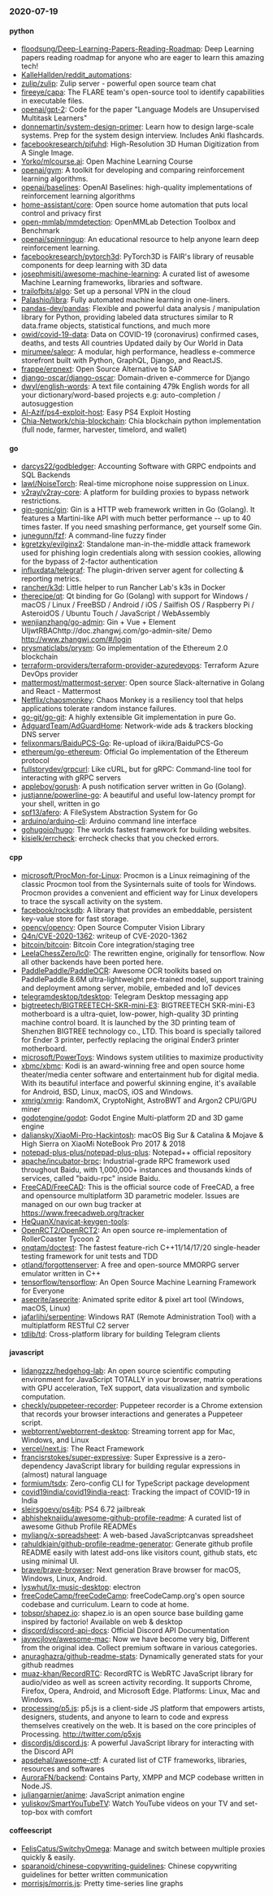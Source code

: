 ### 2020-07-19

#### python
* [floodsung/Deep-Learning-Papers-Reading-Roadmap](https://github.com/floodsung/Deep-Learning-Papers-Reading-Roadmap): Deep Learning papers reading roadmap for anyone who are eager to learn this amazing tech!
* [KalleHallden/reddit_automations](https://github.com/KalleHallden/reddit_automations): 
* [zulip/zulip](https://github.com/zulip/zulip): Zulip server - powerful open source team chat
* [fireeye/capa](https://github.com/fireeye/capa): The FLARE team's open-source tool to identify capabilities in executable files.
* [openai/gpt-2](https://github.com/openai/gpt-2): Code for the paper "Language Models are Unsupervised Multitask Learners"
* [donnemartin/system-design-primer](https://github.com/donnemartin/system-design-primer): Learn how to design large-scale systems. Prep for the system design interview. Includes Anki flashcards.
* [facebookresearch/pifuhd](https://github.com/facebookresearch/pifuhd): High-Resolution 3D Human Digitization from A Single Image.
* [Yorko/mlcourse.ai](https://github.com/Yorko/mlcourse.ai): Open Machine Learning Course
* [openai/gym](https://github.com/openai/gym): A toolkit for developing and comparing reinforcement learning algorithms.
* [openai/baselines](https://github.com/openai/baselines): OpenAI Baselines: high-quality implementations of reinforcement learning algorithms
* [home-assistant/core](https://github.com/home-assistant/core):  Open source home automation that puts local control and privacy first
* [open-mmlab/mmdetection](https://github.com/open-mmlab/mmdetection): OpenMMLab Detection Toolbox and Benchmark
* [openai/spinningup](https://github.com/openai/spinningup): An educational resource to help anyone learn deep reinforcement learning.
* [facebookresearch/pytorch3d](https://github.com/facebookresearch/pytorch3d): PyTorch3D is FAIR's library of reusable components for deep learning with 3D data
* [josephmisiti/awesome-machine-learning](https://github.com/josephmisiti/awesome-machine-learning): A curated list of awesome Machine Learning frameworks, libraries and software.
* [trailofbits/algo](https://github.com/trailofbits/algo): Set up a personal VPN in the cloud
* [Palashio/libra](https://github.com/Palashio/libra): Fully automated machine learning in one-liners.
* [pandas-dev/pandas](https://github.com/pandas-dev/pandas): Flexible and powerful data analysis / manipulation library for Python, providing labeled data structures similar to R data.frame objects, statistical functions, and much more
* [owid/covid-19-data](https://github.com/owid/covid-19-data): Data on COVID-19 (coronavirus) confirmed cases, deaths, and tests  All countries  Updated daily by Our World in Data
* [mirumee/saleor](https://github.com/mirumee/saleor): A modular, high performance, headless e-commerce storefront built with Python, GraphQL, Django, and ReactJS.
* [frappe/erpnext](https://github.com/frappe/erpnext): Open Source Alternative to SAP
* [django-oscar/django-oscar](https://github.com/django-oscar/django-oscar): Domain-driven e-commerce for Django
* [dwyl/english-words](https://github.com/dwyl/english-words):  A text file containing 479k English words for all your dictionary/word-based projects e.g: auto-completion / autosuggestion
* [Al-Azif/ps4-exploit-host](https://github.com/Al-Azif/ps4-exploit-host): Easy PS4 Exploit Hosting
* [Chia-Network/chia-blockchain](https://github.com/Chia-Network/chia-blockchain): Chia blockchain python implementation (full node, farmer, harvester, timelord, and wallet)

#### go
* [darcys22/godbledger](https://github.com/darcys22/godbledger): Accounting Software with GRPC endpoints and SQL Backends
* [lawl/NoiseTorch](https://github.com/lawl/NoiseTorch): Real-time microphone noise suppression on Linux.
* [v2ray/v2ray-core](https://github.com/v2ray/v2ray-core): A platform for building proxies to bypass network restrictions.
* [gin-gonic/gin](https://github.com/gin-gonic/gin): Gin is a HTTP web framework written in Go (Golang). It features a Martini-like API with much better performance -- up to 40 times faster. If you need smashing performance, get yourself some Gin.
* [junegunn/fzf](https://github.com/junegunn/fzf):  A command-line fuzzy finder
* [kgretzky/evilginx2](https://github.com/kgretzky/evilginx2): Standalone man-in-the-middle attack framework used for phishing login credentials along with session cookies, allowing for the bypass of 2-factor authentication
* [influxdata/telegraf](https://github.com/influxdata/telegraf): The plugin-driven server agent for collecting & reporting metrics.
* [rancher/k3d](https://github.com/rancher/k3d): Little helper to run Rancher Lab's k3s in Docker
* [therecipe/qt](https://github.com/therecipe/qt): Qt binding for Go (Golang) with support for Windows / macOS / Linux / FreeBSD / Android / iOS / Sailfish OS / Raspberry Pi / AsteroidOS / Ubuntu Touch / JavaScript / WebAssembly
* [wenjianzhang/go-admin](https://github.com/wenjianzhang/go-admin): Gin + Vue + Element UIjwtRBAChttp://doc.zhangwj.com/go-admin-site/ Demo http://www.zhangwj.com/#/login
* [prysmaticlabs/prysm](https://github.com/prysmaticlabs/prysm): Go implementation of the Ethereum 2.0 blockchain
* [terraform-providers/terraform-provider-azuredevops](https://github.com/terraform-providers/terraform-provider-azuredevops): Terraform Azure DevOps provider
* [mattermost/mattermost-server](https://github.com/mattermost/mattermost-server): Open source Slack-alternative in Golang and React - Mattermost
* [Netflix/chaosmonkey](https://github.com/Netflix/chaosmonkey): Chaos Monkey is a resiliency tool that helps applications tolerate random instance failures.
* [go-git/go-git](https://github.com/go-git/go-git): A highly extensible Git implementation in pure Go.
* [AdguardTeam/AdGuardHome](https://github.com/AdguardTeam/AdGuardHome): Network-wide ads & trackers blocking DNS server
* [felixonmars/BaiduPCS-Go](https://github.com/felixonmars/BaiduPCS-Go): Re-upload of iikira/BaiduPCS-Go
* [ethereum/go-ethereum](https://github.com/ethereum/go-ethereum): Official Go implementation of the Ethereum protocol
* [fullstorydev/grpcurl](https://github.com/fullstorydev/grpcurl): Like cURL, but for gRPC: Command-line tool for interacting with gRPC servers
* [appleboy/gorush](https://github.com/appleboy/gorush): A push notification server written in Go (Golang).
* [justjanne/powerline-go](https://github.com/justjanne/powerline-go): A beautiful and useful low-latency prompt for your shell, written in go
* [spf13/afero](https://github.com/spf13/afero): A FileSystem Abstraction System for Go
* [arduino/arduino-cli](https://github.com/arduino/arduino-cli): Arduino command line interface
* [gohugoio/hugo](https://github.com/gohugoio/hugo): The worlds fastest framework for building websites.
* [kisielk/errcheck](https://github.com/kisielk/errcheck): errcheck checks that you checked errors.

#### cpp
* [microsoft/ProcMon-for-Linux](https://github.com/microsoft/ProcMon-for-Linux): Procmon is a Linux reimagining of the classic Procmon tool from the Sysinternals suite of tools for Windows. Procmon provides a convenient and efficient way for Linux developers to trace the syscall activity on the system.
* [facebook/rocksdb](https://github.com/facebook/rocksdb): A library that provides an embeddable, persistent key-value store for fast storage.
* [opencv/opencv](https://github.com/opencv/opencv): Open Source Computer Vision Library
* [Q4n/CVE-2020-1362](https://github.com/Q4n/CVE-2020-1362): writeup of CVE-2020-1362
* [bitcoin/bitcoin](https://github.com/bitcoin/bitcoin): Bitcoin Core integration/staging tree
* [LeelaChessZero/lc0](https://github.com/LeelaChessZero/lc0): The rewritten engine, originally for tensorflow. Now all other backends have been ported here.
* [PaddlePaddle/PaddleOCR](https://github.com/PaddlePaddle/PaddleOCR): Awesome OCR toolkits based on PaddlePaddle 8.6M ultra-lightweight pre-trained model, support training and deployment among server, mobile, embeded and IoT devices
* [telegramdesktop/tdesktop](https://github.com/telegramdesktop/tdesktop): Telegram Desktop messaging app
* [bigtreetech/BIGTREETECH-SKR-mini-E3](https://github.com/bigtreetech/BIGTREETECH-SKR-mini-E3): BIGTREETECH SKR-mini-E3 motherboard is a ultra-quiet, low-power, high-quality 3D printing machine control board. It is launched by the 3D printing team of Shenzhen BIGTREE technology co., LTD. This board is specially tailored for Ender 3 printer, perfectly replacing the original Ender3 printer motherboard.
* [microsoft/PowerToys](https://github.com/microsoft/PowerToys): Windows system utilities to maximize productivity
* [xbmc/xbmc](https://github.com/xbmc/xbmc): Kodi is an award-winning free and open source home theater/media center software and entertainment hub for digital media. With its beautiful interface and powerful skinning engine, it's available for Android, BSD, Linux, macOS, iOS and Windows.
* [xmrig/xmrig](https://github.com/xmrig/xmrig): RandomX, CryptoNight, AstroBWT and Argon2 CPU/GPU miner
* [godotengine/godot](https://github.com/godotengine/godot): Godot Engine  Multi-platform 2D and 3D game engine
* [daliansky/XiaoMi-Pro-Hackintosh](https://github.com/daliansky/XiaoMi-Pro-Hackintosh): macOS Big Sur & Catalina & Mojave & High Sierra on XiaoMi NoteBook Pro 2017 & 2018
* [notepad-plus-plus/notepad-plus-plus](https://github.com/notepad-plus-plus/notepad-plus-plus): Notepad++ official repository
* [apache/incubator-brpc](https://github.com/apache/incubator-brpc): Industrial-grade RPC framework used throughout Baidu, with 1,000,000+ instances and thousands kinds of services, called "baidu-rpc" inside Baidu.
* [FreeCAD/FreeCAD](https://github.com/FreeCAD/FreeCAD): This is the official source code of FreeCAD, a free and opensource multiplatform 3D parametric modeler. Issues are managed on our own bug tracker at https://www.freecadweb.org/tracker
* [HeQuanX/navicat-keygen-tools](https://github.com/HeQuanX/navicat-keygen-tools): 
* [OpenRCT2/OpenRCT2](https://github.com/OpenRCT2/OpenRCT2): An open source re-implementation of RollerCoaster Tycoon 2 
* [onqtam/doctest](https://github.com/onqtam/doctest): The fastest feature-rich C++11/14/17/20 single-header testing framework for unit tests and TDD
* [otland/forgottenserver](https://github.com/otland/forgottenserver): A free and open-source MMORPG server emulator written in C++
* [tensorflow/tensorflow](https://github.com/tensorflow/tensorflow): An Open Source Machine Learning Framework for Everyone
* [aseprite/aseprite](https://github.com/aseprite/aseprite): Animated sprite editor & pixel art tool (Windows, macOS, Linux)
* [jafarlihi/serpentine](https://github.com/jafarlihi/serpentine): Windows RAT (Remote Administration Tool) with a multiplatform RESTful C2 server
* [tdlib/td](https://github.com/tdlib/td): Cross-platform library for building Telegram clients

#### javascript
* [lidangzzz/hedgehog-lab](https://github.com/lidangzzz/hedgehog-lab): An open source scientific computing environment for JavaScript TOTALLY in your browser, matrix operations with GPU acceleration, TeX support, data visualization and symbolic computation.
* [checkly/puppeteer-recorder](https://github.com/checkly/puppeteer-recorder): Puppeteer recorder is a Chrome extension that records your browser interactions and generates a Puppeteer script.
* [webtorrent/webtorrent-desktop](https://github.com/webtorrent/webtorrent-desktop):  Streaming torrent app for Mac, Windows, and Linux
* [vercel/next.js](https://github.com/vercel/next.js): The React Framework
* [francisrstokes/super-expressive](https://github.com/francisrstokes/super-expressive):  Super Expressive is a zero-dependency JavaScript library for building regular expressions in (almost) natural language
* [formium/tsdx](https://github.com/formium/tsdx): Zero-config CLI for TypeScript package development
* [covid19india/covid19india-react](https://github.com/covid19india/covid19india-react): Tracking the impact of COVID-19 in India
* [sleirsgoevy/ps4jb](https://github.com/sleirsgoevy/ps4jb): PS4 6.72 jailbreak
* [abhisheknaiidu/awesome-github-profile-readme](https://github.com/abhisheknaiidu/awesome-github-profile-readme):  A curated list of awesome Github Profile READMEs 
* [myliang/x-spreadsheet](https://github.com/myliang/x-spreadsheet): A web-based JavaScriptcanvas spreadsheet
* [rahuldkjain/github-profile-readme-generator](https://github.com/rahuldkjain/github-profile-readme-generator):  Generate github profile README easily with latest add-ons like visitors count, github stats, etc using minimal UI.
* [brave/brave-browser](https://github.com/brave/brave-browser): Next generation Brave browser for macOS, Windows, Linux, Android.
* [lyswhut/lx-music-desktop](https://github.com/lyswhut/lx-music-desktop):  electron 
* [freeCodeCamp/freeCodeCamp](https://github.com/freeCodeCamp/freeCodeCamp): freeCodeCamp.org's open source codebase and curriculum. Learn to code at home.
* [tobspr/shapez.io](https://github.com/tobspr/shapez.io): shapez.io is an open source base building game inspired by factorio! Available on web & desktop
* [discord/discord-api-docs](https://github.com/discord/discord-api-docs): Official Discord API Documentation
* [jaywcjlove/awesome-mac](https://github.com/jaywcjlove/awesome-mac):  Now we have become very big, Different from the original idea. Collect premium software in various categories.
* [anuraghazra/github-readme-stats](https://github.com/anuraghazra/github-readme-stats): Dynamically generated stats for your github readmes
* [muaz-khan/RecordRTC](https://github.com/muaz-khan/RecordRTC): RecordRTC is WebRTC JavaScript library for audio/video as well as screen activity recording. It supports Chrome, Firefox, Opera, Android, and Microsoft Edge. Platforms: Linux, Mac and Windows.
* [processing/p5.js](https://github.com/processing/p5.js): p5.js is a client-side JS platform that empowers artists, designers, students, and anyone to learn to code and express themselves creatively on the web. It is based on the core principles of Processing. http://twitter.com/p5xjs 
* [discordjs/discord.js](https://github.com/discordjs/discord.js): A powerful JavaScript library for interacting with the Discord API
* [apsdehal/awesome-ctf](https://github.com/apsdehal/awesome-ctf): A curated list of CTF frameworks, libraries, resources and softwares
* [AuroraFN/backend](https://github.com/AuroraFN/backend): Contains Party, XMPP and MCP codebase written in Node.JS.
* [juliangarnier/anime](https://github.com/juliangarnier/anime): JavaScript animation engine
* [yuliskov/SmartYouTubeTV](https://github.com/yuliskov/SmartYouTubeTV): Watch YouTube videos on your TV and set-top-box with comfort

#### coffeescript
* [FelisCatus/SwitchyOmega](https://github.com/FelisCatus/SwitchyOmega): Manage and switch between multiple proxies quickly & easily.
* [sparanoid/chinese-copywriting-guidelines](https://github.com/sparanoid/chinese-copywriting-guidelines): Chinese copywriting guidelines for better written communication
* [morrisjs/morris.js](https://github.com/morrisjs/morris.js): Pretty time-series line graphs
